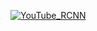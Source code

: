[![YouTube_RCNN](https://user-images.githubusercontent.com/23053125/225090156-75e9ee6e-f4d5-456f-aed2-e7713fd22238.jpg)](https://youtu.be/EL6no_uhQ9E)
